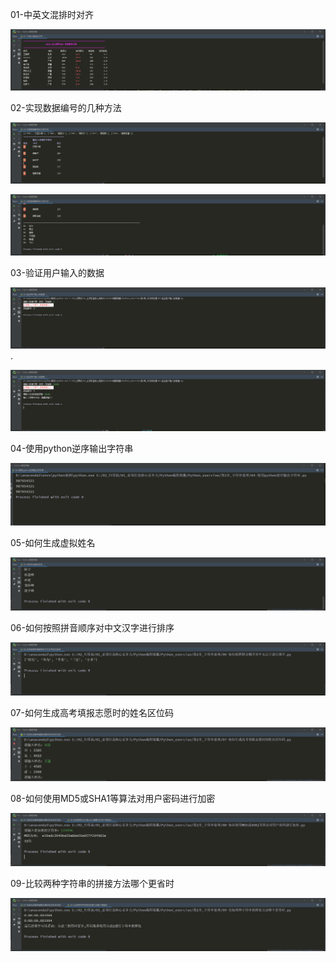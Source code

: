 01-中英文混排时对齐

![Image text](https://raw.githubusercontent.com/weqq2019/Python_exercise/master/img/2-01.png)

02-实现数据编号的几种方法

![Image text](https://raw.githubusercontent.com/weqq2019/Python_exercise/master/img/02-02.png)

![Image text](https://raw.githubusercontent.com/weqq2019/Python_exercise/master/img/02-02-02x.png)

03-验证用户输入的数据

![Image text](https://raw.githubusercontent.com/weqq2019/Python_exercise/master/img/02-03.png).

![Image text](https://raw.githubusercontent.com/weqq2019/Python_exercise/master/img/02-03-02.png)

04-使用python逆序输出字符串

![Image text](https://raw.githubusercontent.com/weqq2019/Python_exercise/master/img/02-04.png)

05-如何生成虚拟姓名

![Image text](https://raw.githubusercontent.com/weqq2019/Python_exercise/master/img/02-05.png)

06-如何按照拼音顺序对中文汉字进行排序

![Image text](https://raw.githubusercontent.com/weqq2019/Python_exercise/master/img/02-06.png)

07-如何生成高考填报志愿时的姓名区位码

![Image text](https://raw.githubusercontent.com/weqq2019/Python_exercise/master/img/02-07.png)

08-如何使用MD5或SHA1等算法对用户密码进行加密

![Image text](https://raw.githubusercontent.com/weqq2019/Python_exercise/master/img/02-08.png)

09-比较两种字符串的拼接方法哪个更省时

![Image text](https://raw.githubusercontent.com/weqq2019/Python_exercise/master/img/02-09.png)
